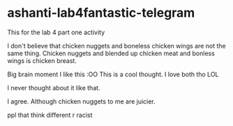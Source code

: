 # ashanti-lab4fantastic-telegram
This for the lab 4 part one activity

I don't believe that chicken nuggets and boneless chicken wings are not the same thing. Chicken nuggets and blended up chicken meat and bonless wings is chicken breast. 

Big brain moment I like this :OO
This is a cool thought. 
I love both tho LOL

I never thought about it like that.


I agree. Although chicken nuggets to me are juicier.

ppl that think different r racist 

